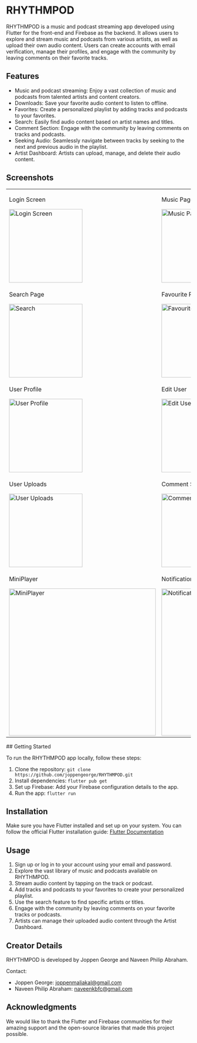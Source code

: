 # RHYTHMPOD

RHYTHMPOD is a music and podcast streaming app developed using Flutter for the front-end and Firebase as the backend. It allows users to explore and stream music and podcasts from various artists, as well as upload their own audio content. Users can create accounts with email verification, manage their profiles, and engage with the community by leaving comments on their favorite tracks.

## Features

- Music and podcast streaming: Enjoy a vast collection of music and podcasts from talented artists and content creators.
- Downloads: Save your favorite audio content to listen to offline.
- Favorites: Create a personalized playlist by adding tracks and podcasts to your favorites.
- Search: Easily find audio content based on artist names and titles.
- Comment Section: Engage with the community by leaving comments on tracks and podcasts.
- Seeking Audio: Seamlessly navigate between tracks by seeking to the next and previous audio in the playlist.
- Artist Dashboard: Artists can upload, manage, and delete their audio content.

<style>
  /* Apply CSS for responsive images */
  img {
    max-width: 100%;
    height: auto;
  }
</style>
## Screenshots

<table>
  <tr>
    <td>
      <p>Login Screen</p>
      <img src="https://github.com/joppengeorge/RHYTHMPOD/assets/85283438/06dbd5cb-771c-44f6-94c5-e063a735c5c9" alt="Login Screen" width="200" height="400">
    </td>
    <td>
      <p>Music Page</p>
      <img src="https://github.com/joppengeorge/RHYTHMPOD/assets/85283438/49e2ff4d-2b10-4547-b037-ddfbd7bd6472" alt="Music Page" width="200" height="400">
    </td>
    <td>
      <p>Podcast Page</p>
      <img src="https://github.com/joppengeorge/RHYTHMPOD/assets/85283438/5319f706-4485-464e-a7d9-d9a5ba441e6d" alt="Podcast Page" width="200" height="400">
    </td>
  </tr>
  <tr>
    <td>
      <p>Search Page</p>
      <img src="https://github.com/joppengeorge/RHYTHMPOD/assets/85283438/43438042-04e0-4ef3-a756-51e6988bbfa1" alt="Search" width="200" height="400">
    </td>
    <td>
      <p>Favourite Page</p>
      <img src="https://github.com/joppengeorge/RHYTHMPOD/assets/85283438/171ea8eb-eade-407d-94a6-d60669e00c8e" alt="Favourite Page" width="200" height="400">
    </td>
    <td>
      <p>Settings Page</p>
      <img src="https://github.com/joppengeorge/RHYTHMPOD/assets/85283438/5ee4181b-0a97-4bb6-a26e-1c4e8a40bc7c" alt="Settings Page" width="200" height="400">
    </td>
  </tr>
  <tr>
    <td>
      <p>User Profile</p>
      <img src="https://github.com/joppengeorge/RHYTHMPOD/assets/85283438/c6c6e796-f4eb-4f28-936f-bb0d2cd17700" alt="User Profile" width="200" height="400">
    </td>
    <td>
      <p>Edit User</p>
      <img src="https://github.com/joppengeorge/RHYTHMPOD/assets/85283438/258d6562-4887-4252-8efe-2927af844986" alt="Edit User" width="200" height="400">
    </td>
    <td>
      <p>Upload Audio</p>
      <img src="https://github.com/joppengeorge/RHYTHMPOD/assets/85283438/ab2f5ddc-2db5-4641-a117-b50b1f9f0a40" alt="Upload Audio" width="200" height="400">
    </td>
  </tr>
  <tr>
    <td>
      <p>User Uploads</p>
      <img src="https://github.com/joppengeorge/RHYTHMPOD/assets/85283438/23e60ef2-6144-4d30-8ac6-ce0b98b9ccd8" alt="User Uploads" width="200" height="400">
    </td>
    <td>
      <p>Comment Section</p>
      <img src="https://github.com/joppengeorge/RHYTHMPOD/assets/85283438/8f868c0b-0ca7-46f2-a35b-e826561c8e94" alt="Comment Section" width="200" height="400">
    </td>
    <td>
      <p>Audio Player Page</p>
      <img src="https://github.com/joppengeorge/RHYTHMPOD/assets/85283438/bb0c583a-bf33-4197-b6db-34f51b8dd69d" alt="Audio Player Page" width="200" height="400">
    </td>
  </tr>
  <tr>
    <td>
      <p>MiniPlayer</p>
      <img src="https://github.com/joppengeorge/RHYTHMPOD/assets/85283438/b7b56564-9d12-4389-b5fb-0812688dccd0" alt="MiniPlayer" width="400" height="200">
    </td>
    <td>
      <p>Notification Control</p>
      <img src="https://github.com/joppengeorge/RHYTHMPOD/assets/85283438/216e3604-19d8-4742-8064-42d64f263a07" alt="Notification Control" width="400" height="200">
    </td>
    <td>
        <p>LOGO</p>
       <img src="https://github.com/joppengeorge/RHYTHMPOD/assets/85283438/cd1dc2d1-5eeb-44fb-889e-969a7e04d3ea" alt="LOGO" width="300" height="200">
    </td>

    
  </tr>
</table>
## Getting Started

To run the RHYTHMPOD app locally, follow these steps:

1. Clone the repository: `git clone https://github.com/joppengeorge/RHYTHMPOD.git`
2. Install dependencies: `flutter pub get`
3. Set up Firebase: Add your Firebase configuration details to the app.
4. Run the app: `flutter run`

## Installation

Make sure you have Flutter installed and set up on your system. You can follow the official Flutter installation guide: [Flutter Documentation](https://flutter.dev/docs/get-started/install)

## Usage

1. Sign up or log in to your account using your email and password.
2. Explore the vast library of music and podcasts available on RHYTHMPOD.
3. Stream audio content by tapping on the track or podcast.
4. Add tracks and podcasts to your favorites to create your personalized playlist.
5. Use the search feature to find specific artists or titles.
6. Engage with the community by leaving comments on your favorite tracks or podcasts.
7. Artists can manage their uploaded audio content through the Artist Dashboard.


## Creator Details

RHYTHMPOD is developed by Joppen George and Naveen Philip Abraham.

Contact:
- Joppen George: joppenmaliakal@gmail.com
- Naveen Philip Abraham: naveenkbfc@gmail.com

## Acknowledgments

We would like to thank the Flutter and Firebase communities for their amazing support and the open-source libraries that made this project possible.

